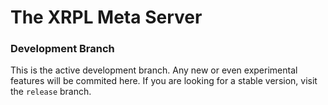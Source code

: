 # The XRPL Meta Server
### Development Branch

This is the active development branch. Any new or even experimental features will be commited here. If you are looking for a stable version, visit the `release` branch.